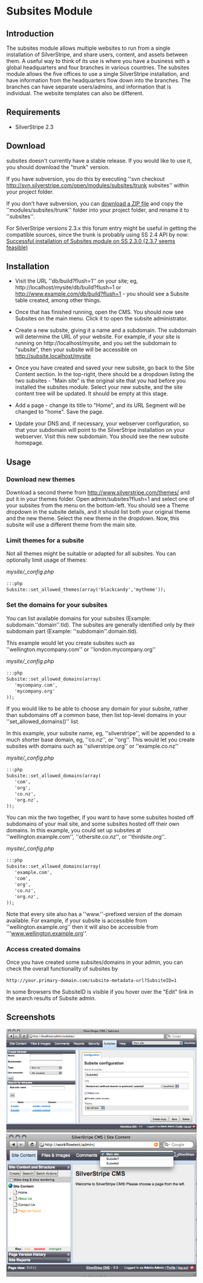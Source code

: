 # Subsites Module

## Introduction

The subsites module allows multiple websites to run from a single installation of SilverStripe, and share users, content, and assets between them. A useful way to think of its use is where you have a business with a global headquarters and four branches in various countries. The subsites module allows the five offices to use a single SilverStripe installation, and have information from the headquarters flow down into the branches. The branches can have separate users/admins, and information that is individual. The website templates can also be different.

## Requirements

*  SilverStripe 2.3

## Download

subsites doesn't currently have a stable release.  If you would like to use it, you should download the "trunk" version.

If you have subversion, you do this by executing ''svn checkout http://svn.silverstripe.com/open/modules/subsites/trunk subsites'' within your project folder.

If you don't have subversion, you can [download a ZIP file](http://open.silverstripe.com/changeset/latest/modules/subsites/trunk?old_path=/&filename=/modules/subsites/trunk&format=zip) and copy the ''modules/subsites/trunk'' folder into your project folder, and rename it to ''subsites''.

For SilverStripe versions 2.3.x this forum entry might be useful in getting the compatible sources, since the trunk is probably using SS 2.4 API by now: [Successful installation of Subsites module on SS 2.3.0 (2.3.7 seems feasible)](http://www.silverstripe.org/all-other-modules/show/281695#post281695)

## Installation


*  Visit the URL ''db/build?flush=1'' on your site; eg, http://localhost/mysite/db/build?flush=1 or http://www.example.com/db/build?flush=1 - you should see a Subsite table created, among other things.

*  Once that has finished running, open the CMS.  You should now see Subsites on the main menu.  Click it to open the subsite administrator.

*  Create a new subsite, giving it a name and a subdomain.  The subdomain will determine the URL of your website.  For example, if your site is running on http://localhost/mysite, and you set the subdomain to "subsite", then your subsite will be accessible on http://subsite.localhost/mysite

*  Once you have created and saved your new subsite, go back to the Site Content section.  In the top-right, there should be a dropdown listing the two subsites - "Main site" is the original site that you had before you installed the subsites module.  Select your new subsite, and the site content tree will be updated.  It should be empty at this stage.

*  Add a page - change its title to "Home", and its URL Segment will be changed to "home".  Save the page.

*  Update your DNS and, if necessary, your webserver configuration, so that your subdomain will point to the SilverStripe installation on your webserver.  Visit this new subdomain.  You should see the new subsite homepage.

## Usage


### Download new themes

Download a second theme from http://www.silverstripe.com/themes/ and put it in your themes folder.  Open admin/subsites?flush=1 and select one of your subsites from the menu on the bottom-left.  You should see a Theme dropdown in the subsite details, and it should list both your original theme and the new theme.  Select the new theme in the dropdown.  Now, this subsite will use a different theme from the main site.

### Limit themes for a subsite

Not all themes might be suitable or adapted for all subsites. You can optionally limit usage of themes:

*mysite/_config.php*

	:::php
	Subsite::set_allowed_themes(array('blackcandy','mytheme'));


### Set the domains for your subsites

You can list available domains for your subsites (Example: subdomain.''domain''.tld). The subsites are generally identified only by their subdomain part (Example: ''subdomain''.domain.tld).

This example would let you create subsites such as ''wellington.mycompany.com'' or ''london.mycompany.org''

*mysite/_config.php*

	:::php
	Subsite::set_allowed_domains(array(
	   'mycompany.com',
	   'mycompany.org'
	));


If you would like to be able to choose any domain for your subsite, rather than subdomains off a common base, then list top-level domains in your ''set_allowed_domains()'' list.

In this example, your subsite name, eg, ''silverstripe'', will be appended to a much shorter base domain, eg, ''co.nz'', or ''org''.  This would let you create subsites with domains such as ''silverstripe.org'' or ''example.co.nz''

*mysite/_config.php*

	:::php
	Subsite::set_allowed_domains(array(
	   'com',
	   'org',
	   'co.nz',
	   'org.nz',
	));


You can mix the two together, if you want to have some subsites hosted off subdomains of your mail site, and some subsites hosted off their own domains.  In this example, you could set up subsites at ''wellington.example.com'', ''othersite.co.nz'', or ''thirdsite.org''.

*mysite/_config.php*

	:::php
	Subsite::set_allowed_domains(array(
	   'example.com',
	   'com',
	   'org',
	   'co.nz',
	   'org.nz',
	));


Note that every site also has a ''www.''-prefixed version of the domain available.  For example, if your subsite is accessible from ''wellington.example.org'' then it will also be accessible from '''www.wellington.example.org''.

### Access created domains

Once you have created some subsites/domains in your admin, you can check the overall functionality of subsites by

	
	http://your.primary-domain.com/subsite-metadata-url?SubsiteID=1

In some Browsers the SubsiteID is visible if you hover over the "Edit" link in the search results of Subsite admin.

## Screenshots

![](docs/en/_images/subsites-module-adminscreenshot-new.png)
![](docs/en/_images/subsites-module-admindropdown.png)